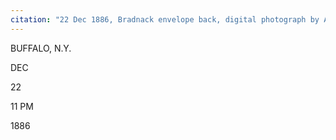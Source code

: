 ```yaml
---
citation: "22 Dec 1886, Bradnack envelope back, digital photograph by Annie Doubleday published here with permission, personal correspondence 06 Feb 2023."
---
```


BUFFALO, N.Y.

DEC 

22 

11 PM

1886


